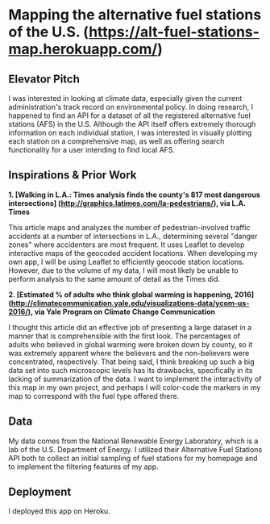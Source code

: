 # Mapping the alternative fuel stations of the U.S. (https://alt-fuel-stations-map.herokuapp.com/)

## Elevator Pitch

I was interested in looking at climate data, especially given the current administration's track record on environmental policy. In doing research, I happened to find an API for a dataset of all the registered alternative fuel stations (AFS) in the U.S. Although the API itself offers extremely thorough information on each individual station, I was interested in visually plotting each station on a comprehensive map, as well as offering search functionality for a user intending to find local AFS.

## Inspirations & Prior Work

**1. [Walking in L.A.: Times analysis finds the county's 817 most dangerous intersections]
(http://graphics.latimes.com/la-pedestrians/), via L.A. Times**

This article maps and analyzes the number of pedestrian-involved traffic accidents at a number of intersections in L.A., determining several "danger zones" where accidenters are most frequent. It uses Leaflet to develop interactive maps of the geocoded accident locations. When developing my own app, I will be using Leaflet to efficiently geocode station locations. However, due to the volume of my data, I will most likely be unable to perform analysis to the same amount of detail as the Times did.

**2. [Estimated % of adults who think global warming is happening, 2016]
(http://climatecommunication.yale.edu/visualizations-data/ycom-us-2016/), via Yale Program on Climate Change Communication**

I thought this article did an effective job of presenting a large dataset in a manner that is comprehensible with the first look. The percentages of adults who believed in global warming were broken down by county, so it was extremely apparent where the believers and the non-believers were concentrated, respectively. That being said, I think breaking up such a big data set into such microscopic levels has its drawbacks, specifically in its lacking of summarization of the data. I want to implement the interactivity of this map in my own project, and perhaps I will color-code the markers in my map to correspond with the fuel type offered there.

## Data
My data comes from the National Renewable Energy Laboratory, which is a lab of the U.S. Department of Energy. I utilized their Alternative Fuel Stations API both to collect an initial sampling of fuel stations for my homepage and to implement the filtering features of my app.

## Deployment
I deployed this app on Heroku.
